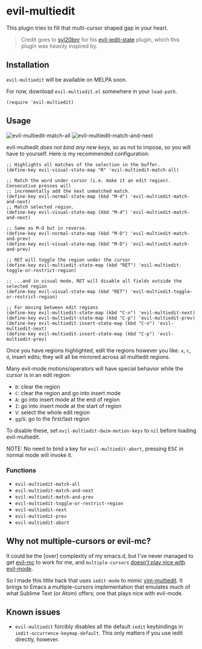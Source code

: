 # evil-multiedit

This plugin tries to fill that multi-cursor shaped gap in your heart.

> Credit goes to [syl20bnr]() for his [evil-iedit-state]() plugin, which this plugin was
> heavily inspired by.

## Installation

`evil-multiedit` will be available on MELPA soon.

For now, download `evil-multiedit.el` somewhere in your `load-path`.

`(require 'evil-multiedit)`

## Usage

![evil-multiedit-match-all](/../screenshots/01.gif?raw=true)
![evil-multiedit-match-and-next](/../screenshots/02.gif?raw=true)

evil-multiedit *does not bind any new keys*, so as not to impose, so you will have to
yourself. Here is my recommended configuration:

```elisp
;; Highlights all matches of the selection in the buffer.
(define-key evil-visual-state-map "R" 'evil-multiedit-match-all)

;; Match the word under cursor (i.e. make it an edit region). Consecutive presses will
;; incrementally add the next unmatched match.
(define-key evil-normal-state-map (kbd "M-d") 'evil-multiedit-match-and-next)
;; Match selected region.
(define-key evil-visual-state-map (kbd "M-d") 'evil-multiedit-match-and-next)

;; Same as M-d but in reverse.
(define-key evil-normal-state-map (kbd "M-D") 'evil-multiedit-match-and-prev)
(define-key evil-visual-state-map (kbd "M-D") 'evil-multiedit-match-and-prev)

;; RET will toggle the region under the cursor
(define-key evil-multiedit-state-map (kbd "RET") 'evil-multiedit-toggle-or-restrict-region)

;; ...and in visual mode, RET will disable all fields outside the selected region
(define-key evil-visual-state-map (kbd "RET") 'evil-multiedit-toggle-or-restrict-region)

;; For moving between edit regions
(define-key evil-multiedit-state-map (kbd "C-n") 'evil-multiedit-next)
(define-key evil-multiedit-state-map (kbd "C-p") 'evil-multiedit-prev)
(define-key evil-multiedit-insert-state-map (kbd "C-n") 'evil-multiedit-next)
(define-key evil-multiedit-insert-state-map (kbd "C-p") 'evil-multiedit-prev)
```

Once you have regions highlighted, edit the regions however you like. `x`, `c`, `d`,
insert edits; they will all be mirrored across all multiedit regions.

Many evil-mode motions/operators will have special behavior while the cursor is in an edit
region:

* `D`: clear the region
* `C`: clear the region and go into insert mode
* `A`: go into insert mode at the end of region
* `I`: go into insert mode at the start of region
* `V`: select the whole edit region
* `gg`/`G`: go to the first/last region

To disable these, set `evil-multiedit-dwim-motion-keys` to `nil` before loading
evil-multiedit.

NOTE: No need to bind a key for `evil-multiedit-abort`, pressing <kbd>ESC</kbd> in normal
mode will invoke it.

### Functions

* `evil-multiedit-match-all`
* `evil-multiedit-match-and-next`
* `evil-multiedit-match-and-prev`
* `evil-multiedit-toggle-or-restrict-region`
* `evil-multiedit-next`
* `evil-multiedit-prev`
* `evil-multiedit-abort`

## Why not multiple-cursors or evil-mc?

It could be the [over] complexity of my emacs.d, but I've never managed to get
[evil-mc](https://github.com/gabesoft/evil-mc) to work for me, and `multiple-cursors`
[doesn't play nice with evil-mode](https://github.com/magnars/multiple-cursors.el/issues/17).

So I made this little hack that uses `iedit-mode` to mimic
[vim-multiedit](https://github.com/hlissner/vim-multiedit). It brings to Emacs a
multiple-cursors implementation that emulates much of what Sublime Text (or Atom) offers;
one that plays nice with evil-mode.

## Known issues

* `evil-multiedit` forcibly disables all the default `iedit` keybindings in
  `iedit-occurrence-keymap-default`. This only matters if you use iedit directly, however.
